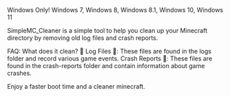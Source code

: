 Windows Only!
Windows 7, Windows 8, Windows 8.1, Windows 10, Windows 11

SimpleMC_Cleaner is a simple tool to help you clean up your Minecraft directory by removing old log files and crash reports.

FAQ:
What does it clean?
🚮 Log Files 📄: These files are found in the logs folder and record various game events. 
Crash Reports 🚫: These files are found in the crash-reports folder and contain information about game crashes.

Enjoy a faster boot time and a cleaner minecraft.
